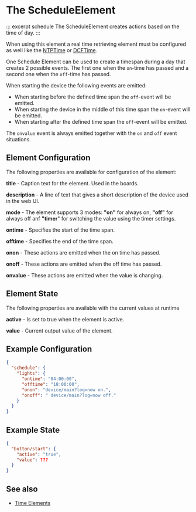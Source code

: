 # The ScheduleElement

::: excerpt schedule
The ScheduleElement creates actions based on the time of day.
:::

When using this element a real time retrieving element must be configured as well like the [NTPTime](/elements/ntptime.md) or [DCFTime](/elements/dcftime.md).

One Schedule Element can be used to create a timespan during a day that creates 2 possible events. The first one when the `on`-time has passed and a second one when the `off`-time has passed.

When starting the device the following events are emitted:

* When starting before the defined time span the `off`-event will be emitted.
* When starting the device in the middle of this time span the `on`-event will be emitted.
* When starting after the defined time span the `off`-event will be emitted.

The `onvalue` event is always emitted together with the `on` and `off` event situations.


## Element Configuration

The following properties are available for configuration of the element:

<object data="/element.svg?schedule" type="image/svg+xml"></object>

**title** - Caption text for the element. Used in the boards.

**description** - A line of text that gives a short description of the device used in the web UI.

**mode** - The element supports 3 modes: **"on"** for always on, **"off"** for always off anf **"timer**" for switching the value using the timer settings.

**ontime** - Specifies the start of the time span.

**offtime** - Specifies the end of the time span.

**onon** - These actions are emitted when the on time has passed.

**onoff** - These actions are emitted when the off time has passed.

**onvalue** - These actions are emitted when the value is changing.


## Element State

The following properties are available with the current values at runtime

**active** - Is set to true when the element is active.

**value** - Current output value of the element.

## Example Configuration

```JSON
{
  "schedule": {
    "lights": {
      "ontime": "04:00:00",
      "offtime": "18:00:00",
      "onon": "device/main?log=now on.",
      "onoff": " device/main?log=now off."
    }
  }
}
```

## Example State

```JSON
{
  "button/start": {
    "active": "true",
    "value": ???
  }
}
```

## See also

* [Time Elements](/timeelements)
